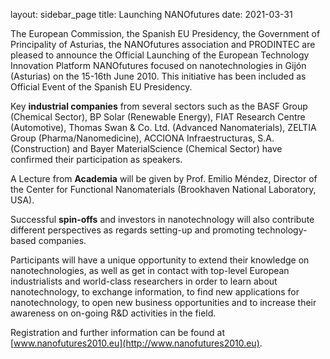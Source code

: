 layout: sidebar_page
title: Launching NANOfutures
date: 2021-03-31

The European Commission, the Spanish EU Presidency, the Government of Principality of Asturias, the NANOfutures association and PRODINTEC are pleased to announce the Official Launching of the European Technology Innovation Platform NANOfutures focused on nanotechnologies in Gijón (Asturias) on the 15-16th June 2010. This initiative has been included as Official Event of the Spanish EU Presidency.  
    
Key **industrial companies** from several sectors such as the BASF Group (Chemical Sector), BP Solar (Renewable Energy), FIAT Research Centre (Automotive), Thomas Swan & Co. Ltd. (Advanced Nanomaterials), ZELTIA Group (Pharma/Nanomedicine), ACCIONA Infraestructuras, S.A. (Construction) and Bayer MaterialScience (Chemical Sector) have confirmed their participation as speakers.
   
A Lecture from **Academia** will be given by Prof. Emilio Méndez, Director of the Center for Functional Nanomaterials (Brookhaven National Laboratory, USA).  
  
Successful **spin-offs** and investors in nanotechnology will also contribute different perspectives as regards setting-up and promoting technology-based companies.

Participants will have a unique opportunity to extend their knowledge on nanotechnologies, as well as get in contact with top-level European industrialists and world-class researchers in order to learn about nanotechnology, to exchange information, to find new applications for nanotechnology, to open new business opportunities and to increase their awareness on on-going R&D activities in the field.   


Registration and further information can be found at [www.nanofutures2010.eu](http://www.nanofutures2010.eu).



